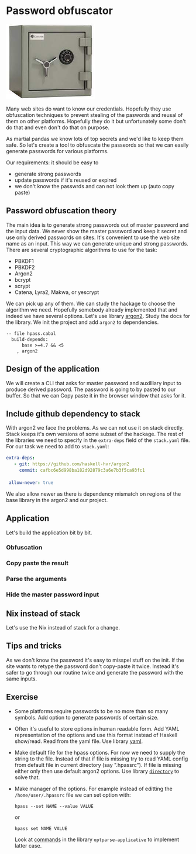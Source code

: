 # Password obfuscator

![Safe pic](https://github.com/anton-k/haskell-wushu-panda/blob/main/img/password-obfuscator.jpg)

Many web sites do want to know our credentials. Hopefully they use
obfuscation techniques to prevent stealing of the paswords and reusal of them
on other platforms. Hopefully they do it but unfortunately some don't do that
and even don't do that on purpose. 

As martial pandas we know lots of top secrets and we'd like to keep them safe.
So let's create a tool to obfuscate the passeords so that we can easily
generate passwords for various platforms. 

Our requirements: it should be easy to 
* generate strong passwords 
* update passwords if it's reused or expired
* we don't know the passwrds and can not look them up (auto copy paste)

## Password obfuscation theory

The main idea is to generate strong passwords out of master password and the input data.
We never show the master password and keep it secret and use only derived passwords on sites.
It's convenient to use the web site name as an input. This way we can generate unique 
and strong passwords. There are several cryptographic algorithms to use for the task:

* PBKDF1
* PBKDF2
* Argon2
* bcrypt
* scrypt
* Catena, Lyra2, Makwa, or yescrypt

We can pick up any of them. We can study the hackage to choose the algorithm we need.
Hopefully somebody already implemented that and indeed we have several options.
Let's use library [argon2](https://hackage.haskell.org/package/argon2).
Study the docs for the library.
We init the project and add `argon2` to dependencies.

```
-- file hpass.cabal
  build-depends:
      base >=4.7 && <5
    , argon2
```

## Design of the application

We will create a CLI that asks for master password and auxilliary input
to produce derived password. The password is going to by pasted to our buffer.
So that we can Copy paste it in the browser window that asks for it.

## Include github dependency to stack

With argon2 we face the problems. As we can not use it on stack directly.
Stack keeps it's own versions of some subset of the hackage. The rest of the libraries
we need to specify in the `extra-deps` field of the `stack.yaml` file.
For our task we need to add to `stack.yaml`:

```yaml
extra-deps:
   - git: https://github.com/haskell-hvr/argon2
     commit: cafbc6e5d998ba182d92879c3a6e7b3f5ca93fc1

 allow-newer: true
```

We also allow newer as there is dependency mismatch on regions of the base library in the argon2
and our project.

## Application

Let's build the application bit by bit.

### Obfuscation

### Copy paste the result

### Parse the arguments

### Hide the master password input

## Nix instead of stack

Let's use the Nix instead of stack for a change. 

## Tips and tricks

As we don't know the password it's easy to misspel stuff on the init. 
If the site wants to retype the password don't copy-paste it twice. Instead
it's safer to go through our routine twice and generate the password with the same inputs.

## Exercise

* Some platforms require passwords to be no more than so many symbols.
    Add option to generate passwords of certain size.

* Often it's useful to store options in human readable form. 
    Add YAML representation of the options and use this format instead of Haskell show/read.
    Read from the yaml file. Use library [yaml](https://hackage.haskell.org/package/yaml).

* Make default file for the hpass options. For now we need to supply the string to the file.
  Instead of that if file is missing try to read YAML config from default file in 
  current directory (say ".hpassrc"). If file is missing either only then use default argon2 options. 
  Use library [`directory`](https://hackage.haskell.org/package/directory) to solve that.

* Make manager of the options. For example instead of editting the `/home/user/.hpassrc` file
  we can set option with:

  ```
  hpass --set NAME --value VALUE
  ```
  
  or 

  ```
  hpass set NAME VALUE
  ```
  
  Look at [commands](https://hackage.haskell.org/package/optparse-applicative-0.16.1.0#commands)
  in the library `optparse-applicative` to implement latter case.

